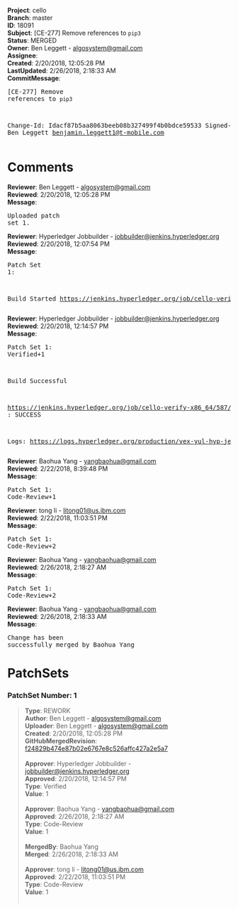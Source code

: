 <strong>Project</strong>: cello<br><strong>Branch</strong>: master<br><strong>ID</strong>: 18091<br><strong>Subject</strong>: [CE-277] Remove references to `pip3`<br><strong>Status</strong>: MERGED<br><strong>Owner</strong>: Ben Leggett - algosystem@gmail.com<br><strong>Assignee</strong>:<br><strong>Created</strong>: 2/20/2018, 12:05:28 PM<br><strong>LastUpdated</strong>: 2/26/2018, 2:18:33 AM<br><strong>CommitMessage</strong>:<br><pre>[CE-277] Remove references to `pip3`

Change-Id: Idacf87b5aa8063beeb08b327499f4b0bdce59533
Signed-off-by: Ben Leggett <benjamin.leggett1@t-mobile.com>
</pre><h1>Comments</h1><strong>Reviewer</strong>: Ben Leggett - algosystem@gmail.com<br><strong>Reviewed</strong>: 2/20/2018, 12:05:28 PM<br><strong>Message</strong>: <pre>Uploaded patch set 1.</pre><strong>Reviewer</strong>: Hyperledger Jobbuilder - jobbuilder@jenkins.hyperledger.org<br><strong>Reviewed</strong>: 2/20/2018, 12:07:54 PM<br><strong>Message</strong>: <pre>Patch Set 1:

Build Started https://jenkins.hyperledger.org/job/cello-verify-x86_64/587/</pre><strong>Reviewer</strong>: Hyperledger Jobbuilder - jobbuilder@jenkins.hyperledger.org<br><strong>Reviewed</strong>: 2/20/2018, 12:14:57 PM<br><strong>Message</strong>: <pre>Patch Set 1: Verified+1

Build Successful 

https://jenkins.hyperledger.org/job/cello-verify-x86_64/587/ : SUCCESS

Logs: https://logs.hyperledger.org/production/vex-yul-hyp-jenkins-3/cello-verify-x86_64/587</pre><strong>Reviewer</strong>: Baohua Yang - yangbaohua@gmail.com<br><strong>Reviewed</strong>: 2/22/2018, 8:39:48 PM<br><strong>Message</strong>: <pre>Patch Set 1: Code-Review+1</pre><strong>Reviewer</strong>: tong  li - litong01@us.ibm.com<br><strong>Reviewed</strong>: 2/22/2018, 11:03:51 PM<br><strong>Message</strong>: <pre>Patch Set 1: Code-Review+2</pre><strong>Reviewer</strong>: Baohua Yang - yangbaohua@gmail.com<br><strong>Reviewed</strong>: 2/26/2018, 2:18:27 AM<br><strong>Message</strong>: <pre>Patch Set 1: Code-Review+2</pre><strong>Reviewer</strong>: Baohua Yang - yangbaohua@gmail.com<br><strong>Reviewed</strong>: 2/26/2018, 2:18:33 AM<br><strong>Message</strong>: <pre>Change has been successfully merged by Baohua Yang</pre><h1>PatchSets</h1><h3>PatchSet Number: 1</h3><blockquote><strong>Type</strong>: REWORK<br><strong>Author</strong>: Ben Leggett - algosystem@gmail.com<br><strong>Uploader</strong>: Ben Leggett - algosystem@gmail.com<br><strong>Created</strong>: 2/20/2018, 12:05:28 PM<br><strong>GitHubMergedRevision</strong>: [f24829b474e87b02e6767e8c526affc427a2e5a7](https://github.com/hyperledger/cello/commit/f24829b474e87b02e6767e8c526affc427a2e5a7)<br><br><strong>Approver</strong>: Hyperledger Jobbuilder - jobbuilder@jenkins.hyperledger.org<br><strong>Approved</strong>: 2/20/2018, 12:14:57 PM<br><strong>Type</strong>: Verified<br><strong>Value</strong>: 1<br><br><strong>Approver</strong>: Baohua Yang - yangbaohua@gmail.com<br><strong>Approved</strong>: 2/26/2018, 2:18:27 AM<br><strong>Type</strong>: Code-Review<br><strong>Value</strong>: 1<br><br><strong>MergedBy</strong>: Baohua Yang<br><strong>Merged</strong>: 2/26/2018, 2:18:33 AM<br><br><strong>Approver</strong>: tong  li - litong01@us.ibm.com<br><strong>Approved</strong>: 2/22/2018, 11:03:51 PM<br><strong>Type</strong>: Code-Review<br><strong>Value</strong>: 1<br><br></blockquote>